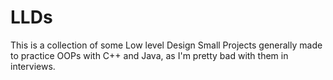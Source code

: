 # LLDs
This is a collection of some Low level Design Small Projects generally made to practice OOPs with C++ and Java, as I'm pretty bad with them in interviews. 
